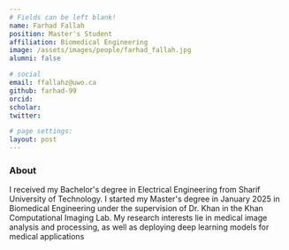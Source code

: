 ```yaml
---
# Fields can be left blank! 
name: Farhad Fallah
position: Master's Student
affiliation: Biomedical Engineering
image: /assets/images/people/farhad_fallah.jpg
alumni: false

# social
email: ffallahz@uwo.ca
github: farhad-99
orcid: 
scholar: 
twitter: 

# page settings:
layout: post
---
```




### About

I received my Bachelor's degree in Electrical Engineering from Sharif University of Technology. I started my Master's degree in January 2025 in Biomedical Engineering under the supervision of Dr. Khan in the Khan Computational Imaging Lab. My research interests lie in medical image analysis and processing, as well as deploying deep learning models for medical applications

 
